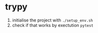 # trypy

1. initialise the project with
   `./setup_env.sh`
2. check if that works by exectution
   `pytest`
